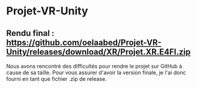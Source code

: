 # Projet-VR-Unity
## Rendu final : https://github.com/oelaabed/Projet-VR-Unity/releases/download/XR/Projet.XR.E4FI.zip

Nous avons rencontré des difficultés pour rendre le projet sur GitHub à cause de sa taille. Pour vous assurer d'avoir la version finale, je l'ai donc fourni en tant que fichier .zip de release.
